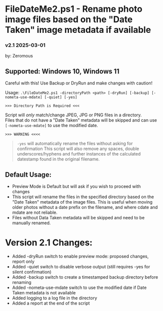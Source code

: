 # FileDateMe2.ps1 - Rename photo image files based on the "Date Taken" image metadata if available
### v2.1 2025-03-01   
by: Zeromous

##  Supported: Windows 10, Windows 11

Careful with this! Use Backup or DryRun and make changes with caution!   

Usage: `.\FileDateMe2.ps1 -directoryPath <path> [-dryRun] [-backup] [-nometa-use-mdate] [-quiet] [-yes]`  
  
`>>> Directory Path is Required <<<`

Script will *only* match/change JPEG, JPG or PNG files in a directory.  
Files that do not have a "Date Taken" metadata will be skipped and can use `[-nometa-use-mdate]` to use the modified date.  

`>>> WARNING <<<<`
> `-yes` will automatically rename the files without asking for confirmation
> This script will also remove any spaces, double underscores/hyphens and further instances of the calculated 
> datestamp found in the original filename.
 
## Default Usage:
- Preview Mode is Default but will ask if you wish to proceed with changes
- This script will rename the files in the specified directory based on the "Date Taken" metadata of the image files.  This is useful when moving older photos without a date prefix on the filename, and where cdate and mdate are not reliable.
- Files without Data Taken metadata will be skipped and need to be manually renamed.

# Version 2.1 Changes:
- Added -dryRun switch to enable preview mode: proposed changes, report only
- Added -quiet switch to disable verbose output (still requires -yes for silent confirmation)
- Added -backup switch to create a timestamped backup directory before renaming
- Added -nometa-use-mdate switch to use the modified date if Date Taken metadata is not available
- Added logging to a log file in the directory
- Added a report at the end of the script
